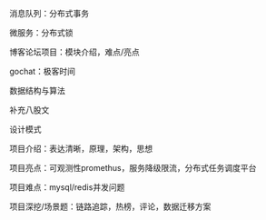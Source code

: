 消息队列：分布式事务

微服务：分布式锁

博客论坛项目：模块介绍，难点/亮点

gochat：极客时间

数据结构与算法

补充八股文

设计模式



项目介绍：表达清晰，原理，架构，思想

项目亮点：可观测性promethus，服务降级限流，分布式任务调度平台

项目难点：mysql/redis并发问题

项目深挖/场景题：链路追踪，热榜，评论，数据迁移方案